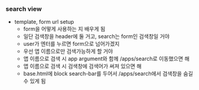 ### search view

- template, form url setup
    - form을 어떻게 사용하는 지 배우게 됨
    - 일단 검색창을 header에 둘 거고, search는 form인 검색창일 거야
    - user가 엔터를 누르면 form으로 넘어가겠지
    - 우선 앱 이름으로만 검색가능하게 할 거야
    - 앱 이름으로 검색 시 app argument와 함께 /apps/search로 이동했으면 해
    - 앱 이름으로 검색 시 검색창에 검색어가 써져 있으면 해
    - base.html에 block search-bar를 두어서 /apps/search에서 검색창을 숨길 수  있게 됨
